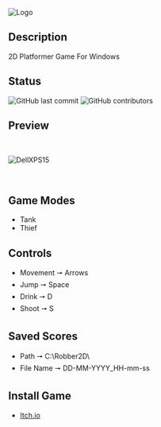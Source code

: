 ![Logo](https://raw.githubusercontent.com/ElMoufid-Mohamed/Robber-2D-Windows/master/Robber%202D/Logo/Logo%20HQ.png)

## Description
2D Platformer Game For Windows

## Status
![GitHub last commit](https://img.shields.io/github/last-commit/ElMoufid-Mohamed/Robber-2D-Windows)
![GitHub contributors](https://img.shields.io/github/contributors/ElMoufid-Mohamed/Robber-2D-Windows)

## Preview
</br>

![DellXPS15](https://raw.githubusercontent.com/ElMoufid-Mohamed/Robber-2D-Windows/master/Robber%202D/Logo/Dell-XPS-15.png)

</br>

## Game Modes
* Tank
* Thief

## Controls
* Movement 🠖 Arrows
* Jump 🠖 Space
* Drink 🠖 D
* Shoot 🠖 S

## Saved Scores
* Path 🠖 C:\Robber2D\
* File Name 🠖 DD-MM-YYYY_HH-mm-ss

## Install Game
* [Itch.io](https://mohamedelmoufid.itch.io/robber-2d)
  


